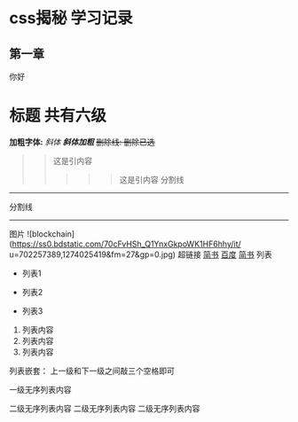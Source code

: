 <!--
 * @Author: your name
 * @Date: 2021-07-07 17:46:49
 * @LastEditTime: 2021-07-07 18:54:55
 * @LastEditors: Please set LastEditors
 * @Description: In User Settings Edit
 * @FilePath: \notes\study notes\css-study\css-style.md
-->
# css揭秘 学习记录
## 第一章
  你好
# 标题 共有六级
**加粗字体:**
*斜体*
***斜体加粗***
~~删除线: 删除已选~~
>>这是引内容
>>>>>这是引内容
分割线
---
分割线
***
图片
![blockchain](https://ss0.bdstatic.com/70cFvHSh_Q1YnxGkpoWK1HF6hhy/it/
u=702257389,1274025419&fm=27&gp=0.jpg)
超链接
[简书](http://jianshu.com)
[百度](http://baidu.com)
<a href="https://www.jianshu.com/u/1f5ac0cf6a8b" target="_blank">简书</a>
列表
- 列表1
+ 列表2
* 列表3
1. 列表内容
2. 列表内容
3. 列表内容

列表嵌套： 上一级和下一级之间敲三个空格即可

一级无序列表内容

二级无序列表内容
二级无序列表内容
二级无序列表内容
  

